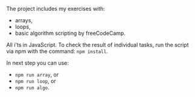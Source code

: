 The project includes my exercises with:
 * arrays, 
 * loops, 
 * basic algorithm scripting by freeCodeCamp.
 
 All i'ts in JavaScript.
 To check the result of individual tasks, run the script via npm with the command:
`npm install`. 

In next step you can use:
 * `npm run array`, or 
 * `npm run loop`, or 
 * `npm run algo`.
